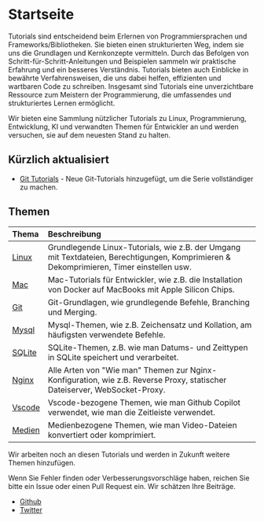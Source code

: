 # Startseite

Tutorials sind entscheidend beim Erlernen von Programmiersprachen und Frameworks/Bibliotheken. Sie bieten einen strukturierten Weg, indem sie uns die Grundlagen und Kernkonzepte vermitteln. Durch das Befolgen von Schritt-für-Schritt-Anleitungen und Beispielen sammeln wir praktische Erfahrung und ein besseres Verständnis. Tutorials bieten auch Einblicke in bewährte Verfahrensweisen, die uns dabei helfen, effizienten und wartbaren Code zu schreiben. Insgesamt sind Tutorials eine unverzichtbare Ressource zum Meistern der Programmierung, die umfassendes und strukturiertes Lernen ermöglicht.

Wir bieten eine Sammlung nützlicher Tutorials zu Linux, Programmierung, Entwicklung, KI und verwandten Themen für Entwickler an und werden versuchen, sie auf dem neuesten Stand zu halten.

## Kürzlich aktualisiert

- [Git Tutorials](git/) - Neue Git-Tutorials hinzugefügt, um die Serie vollständiger zu machen.

## Themen

| Thema | Beschreibung |
| :--- | :--- |
| [Linux](linux/) | Grundlegende Linux-Tutorials, wie z.B. der Umgang mit Textdateien, Berechtigungen, Komprimieren & Dekomprimieren, Timer einstellen usw. |
| [Mac](mac/how-to-use-docker-on-m1-mac.html) | Mac-Tutorials für Entwickler, wie z.B. die Installation von Docker auf MacBooks mit Apple Silicon Chips. |
| [Git](git) | Git-Grundlagen, wie grundlegende Befehle, Branching und Merging. |
| [Mysql](mysql/most-used-sql-commands.html) | Mysql-Themen, wie z.B. Zeichensatz und Kollation, am häufigsten verwendete Befehle. |
| [SQLite](sqlite/deal-with-date-time-type-in-sqlite.html) | SQLite-Themen, z.B. wie man Datums- und Zeittypen in SQLite speichert und verarbeitet. |
| [Nginx](nginx/nginx-https-config.html) | Alle Arten von "Wie man" Themen zur Nginx-Konfiguration, wie z.B. Reverse Proxy, statischer Dateiserver, WebSocket-Proxy. |
| [Vscode](vscode/copilot-usage-and-shortcut.html) | Vscode-bezogene Themen, wie man Github Copilot verwendet, wie man die Zeitleiste verwendet. |
| [Medien](media/convert-compress-video-via-ffmpeg.html) | Medienbezogene Themen, wie man Video-Dateien konvertiert oder komprimiert. |

Wir arbeiten noch an diesen Tutorials und werden in Zukunft weitere Themen hinzufügen.

Wenn Sie Fehler finden oder Verbesserungsvorschläge haben, reichen Sie bitte ein Issue oder einen Pull Request ein. Wir schätzen Ihre Beiträge.

- [Github](https://github.com/tinkink-net/tutorials)
- [Twitter](https://twitter.com/tinkink_net)
